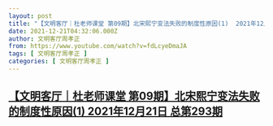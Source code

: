 ```yaml
---
layout: post
title: "【文明客厅｜杜老师课堂 第09期】北宋熙宁变法失败的制度性原因(1)  2021年12月21日 总第293期"
date: 2021-12-21T04:32:06.000Z
author: 文明客厅周孝正
from: https://www.youtube.com/watch?v=fdLcyeDmaJA
tags: [ 文明客厅周孝正 ]
categories: [ 文明客厅周孝正 ]
---
```

<!--1640061126000-->
[【文明客厅｜杜老师课堂 第09期】北宋熙宁变法失败的制度性原因(1)  2021年12月21日 总第293期](https://www.youtube.com/watch?v=fdLcyeDmaJA)
------

<div>

</div>
